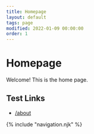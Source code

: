 ```yaml
---
title: Homepage
layout: default
tags: page
modified: 2022-01-09 00:00:00
order: 1
---
```


# Homepage

Welcome! This is the home page.

## Test Links

- [/about](/about)

{% include "navigation.njk" %}
